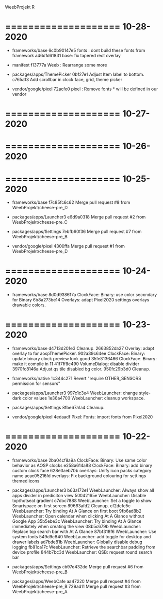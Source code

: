
WeebProjekt R


====================
     10-28-2020
====================


   * frameworks/base
6c0b90147e5 fonts : dont build these fonts from framework
a46dfd61831 base: fix tapered rect overlay

   * manifest
f13777a Weeb : Rearrange some more

   * packages/apps/ThemePicker
0bf27e1 Adjust Item label to bottom.
c765a13 Add scrollbar in clock face, grid, theme picker

   * vendor/google/pixel
72acfe0 pixel : Remove fonts * will be defined in our vendor

====================
     10-27-2020
====================


====================
     10-26-2020
====================


====================
     10-25-2020
====================


   * frameworks/base
f7c85fc6c62 Merge pull request #8 from WeebProjekt/cheese-pre_D

   * packages/apps/Launcher3
e6d9a0318 Merge pull request #2 from WeebProjekt/cheese-pre_C

   * packages/apps/Settings
7ebfb60f36 Merge pull request #7 from WeebProjekt/cheese-pre_B

   * vendor/google/pixel
4300ffa Merge pull request #1 from WeebProjekt/cheese-pre_D

====================
     10-24-2020
====================


   * frameworks/base
8d0d938617a ClockFace: Binary: use color secondary for Binary
6b8a273be14 Overlays: adapt Pixel2020 settings overlays drawable colors.

====================
     10-23-2020
====================


   * frameworks/base
d4713d201e3 Cleanup.
2663852da27 Overlay: adapt overlay to for aospThemePicker.
902a39c64ee ClockFace: Binary: update binary clock preview look good
35fe3136466 ClockFace: Binary: make it compile in 11
41f7ff8c490 VolumeDialog: disable divider
3970fc8146a Adjust qs tile disabled bg color.
950fc29b3d0 Cleanup.

   * frameworks/native
1c344c271 Revert "require OTHER_SENSORS permission for sensors"

   * packages/apps/Launcher3
997c1c3e4 WeebLauncher: change style-dark color values
1e36a4700 WeebLauncher: cleanup workspace.

   * packages/apps/Settings
8fbe67a1a4 Cleanup.

   * vendor/google/pixel
4edaadf Pixel: Fonts: import fonts from Pixel2020

====================
     10-22-2020
====================


   * frameworks/base
2ba04cf8a9a ClockFace: Binary: Use same color behavior as AOSP clocks
e258a614a88 ClockFace: Binary: add binary custom clock face
628e3aeb70b overlays: Unify icon packs category name
aeac05216fd overlays: Fix background colouring for settings themed icons

   * packages/apps/Launcher3
b63a172e1 WeebLauncher: Always show all apps divider in prediciton view
50042165e WeebLauncher: Disable top/hotseat gradient
c7dbc7888 WeebLauncher: Set a toggle to show Smartspace on first screen
89663afd2 Cleanup.
cf2dcfc5c WeebLauncher: Try binding At A Glance on first boot
9fb6ad8b2 WeebLauncher: Open calendar when clicking At A Glance without Google App
35b5ebe3c WeebLauncher: Try binding At A Glance immediately when creating the view
08b5c679b WeebLauncher: Replace top search bar with At A Glance
87bf318f6 WeebLauncher: Use system fonts
549d9c840 WeebLauncher: add toggle for desktop and drawer labels
ad7bde81b WeebLauncher: Globally disable debug logging
fb81ca17c WeebLauncher: Retrieve the searchbar padding from device profile
844b7bc3d WeebLauncher: QSB: request round search bar

   * packages/apps/Settings
cb97e432de Merge pull request #6 from WeebProjekt/cheese-pre_B

   * packages/apps/WeebCafe
aa47220 Merge pull request #4 from WeebProjekt/cheese-pre_B
729ad11 Merge pull request #3 from WeebProjekt/cheese-pre_A

